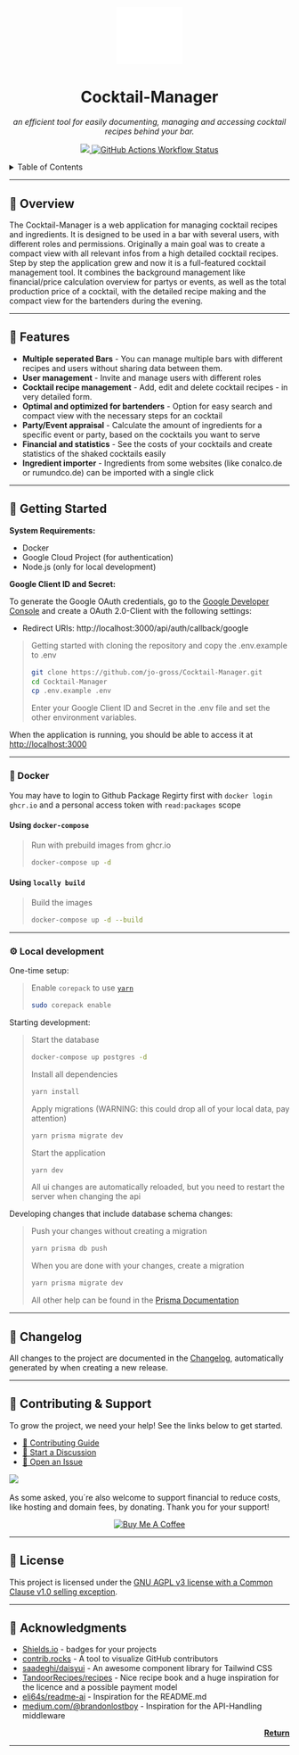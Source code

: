 <p align="center">
  <img src="https://raw.githubusercontent.com/jo-gross/Cocktail-Manager/main/public/images/The%20Cocktail%20Manager%20Logo.png" width="120">
</p>
<h1 align="center">Cocktail-Manager</h1>
<p align="center">
  <em>an efficient tool for easily documenting, managing and accessing cocktail recipes behind your bar. </em>
</p>
<p align="center">
  <a href="https://github.com/jo-gross/cocktail-manager/releases/latest" rel="noopener noreferrer">
    <img src="https://img.shields.io/github/v/release/jo-gross/cocktail-manager" >
  </a>
  <a href="https://github.com/jo-gross/cocktail-manager/actions" target="_blank" rel="noopener noreferrer">
    <img alt="GitHub Actions Workflow Status" src="https://img.shields.io/github/actions/workflow/status/jo-gross/cocktail-manager/semantic-release.yml">
  </a>
</p>

<!-- TABLE OF CONTENTS -->
<details>
  <summary>Table of Contents</summary>

- [📍 Overview](#-overview)
- [🧩 Features](#-features)
- [🚀 Getting Started](#-getting-started)
  - [🐳 Docker](#-docker)
  - [⚙️ Local development](#-local-development)
- [📒 Changelog](#-changelog)
- [🤝 Contributing & Support](#-contributing--support)
- [📄 License](#-license)
- [🤗 Acknowledgments](#-acknowledgments)

</details>

---

## 📍 Overview

The Cocktail-Manager is a web application for managing cocktail recipes and ingredients. It is designed to be used in a
bar with several users, with different roles and permissions.
Originally a main goal was to create a compact view with all relevant infos from a high detailed cocktail recipes. Step
by step the application grew and now it is a full-featured cocktail management tool. It combines the background
management like financial/price calculation overview for partys or events, as well as the total production price of a
cocktail, with the detailed recipe making and the compact view for the bartenders during the evening.

---

## 🧩 Features

- **Multiple seperated Bars** - You can manage multiple bars with different recipes and users without sharing data
  between them.
- **User management** - Invite and manage users with different roles
- **Cocktail recipe management** - Add, edit and delete cocktail recipes - in very detailed form.
- **Optimal and optimized for bartenders** - Option for easy search and compact view with the necessary steps for an
  cocktail
- **Party/Event appraisal** - Calculate the amount of ingredients for a specific event or party, based on the cocktails
  you want to serve
- **Financial and statistics** - See the costs of your cocktails and create statistics of the shaked cocktails easily
- **Ingredient importer** - Ingredients from some websites (like conalco.de or rumundco.de) can be imported with a
  single click

---

## 🚀 Getting Started

**System Requirements:**

- Docker
- Google Cloud Project (for authentication)
- Node.js (only for local development)

**Google Client ID and Secret:**

To generate the Google OAuth credentials, go to
the [Google Developer Console](https://console.developers.google.com/apis/credentials) and create a OAuth 2.0-Client
with the following settings:

- Redirect URIs: http://localhost:3000/api/auth/callback/google

> Getting started with cloning the repository and copy the .env.example to .env
>
> ```sh
> git clone https://github.com/jo-gross/Cocktail-Manager.git
> cd Cocktail-Manager
> cp .env.example .env
> ```
>
> Enter your Google Client ID and Secret in the .env file and set the other environment variables.

When the application is running, you should be able to access it at [http://localhost:3000](http://localhost:3000)

---

### 🐳 Docker

You may have to login to Github Package Regirty first with `docker login ghcr.io` and a personal access token
with `read:packages` scope

#### Using `docker-compose`

> Run with prebuild images from ghcr.io
>
> ```sh
> docker-compose up -d
> ```

#### Using `locally build`

> Build the images
>
> ```sh
> docker-compose up -d --build
> ```

---

### ⚙️ Local development

One-time setup:

> Enable `corepack` to use [`yarn`](https://yarnpkg.com/getting-started/install)
>
> ```sh
> sudo corepack enable
> ```

Starting development:

> Start the database
>
> ```sh
> docker-compose up postgres -d
> ```
>
> Install all dependencies
>
> ```sh
> yarn install
> ```
>
> Apply migrations (WARNING: this could drop all of your local data, pay attention)
>
> ```sh
> yarn prisma migrate dev
> ```
>
> Start the application
>
> ```sh
> yarn dev
> ```
>
> All ui changes are automatically reloaded, but you need to restart the server when changing the api

Developing changes that include database schema changes:

> Push your changes without creating a migration
>
> ```sh
> yarn prisma db push
> ```
>
> When you are done with your changes, create a migration
>
> ```sh
> yarn prisma migrate dev
> ```
>
> All other help can be found in the [Prisma Documentation](https://www.prisma.io/docs/orm/prisma-migrate)

---

## 📒 Changelog

All changes to the project are documented in
the [Changelog](https://github.com/jo-gross/Cocktail-Manager/blob/main/docs/CHANGELOG.md), automatically generated by
when creating a new release.

---

## 🤝 Contributing & Support

To grow the project, we need your help! See the links below to get started.

- [🔰 Contributing Guide][1]
- [👋 Start a Discussion][2]
- [🐛 Open an Issue][3]

[1]: https://github.com/jo-gross/cocktail-manager/blob/main/CONTRIBUTING.md '🔰 Contributing Guide'

[2]: https://github.com/jo-gross/cocktail-manager/discussions '👋 Start a Discussion'

[3]: https://github.com/jo-gross/cocktail-manager/issues '🐛 Open an Issue'

<p align="left">
  <a href="https://github.com/jo-gross/cocktail-manager/graphs/contributors">
    <img src="https://contrib.rocks/image?repo=jo-gross/cocktail-manager" />
  </a>
</p>

As some asked, you´re also welcome to support financial to reduce costs, like hosting and domain fees, by donating.
Thank you for your support!

<p align='center'>
  <a href="https://www.buymeacoffee.com/jogross" target="_blank"><img src="https://www.buymeacoffee.com/assets/img/custom_images/orange_img.png" alt="Buy Me A Coffee"></a>
</p>

---

## 📄 License

This project is licensed under
the [GNU AGPL v3 license with a Common Clause v1.0 selling exception](https://github.com/jo-gross/cocktail-manager/blob/main/LICENSE).

---

## 🤗 Acknowledgments

- [Shields.io](https://shields.io/) - badges for your projects
- [contrib.rocks](https://contrib.rocks) - A tool to visualize GitHub contributors
- [saadeghi/daisyui](https://github.com/saadeghi/daisyui) - An awesome component library for Tailwind CSS
- [TandoorRecipes/recipes](https://github.com/TandoorRecipes/recipes) - Nice recipe book and a huge inspiration for the
  licence and a possible payment model
- [eli64s/readme-ai](https://github.com/eli64s/readme-ai/) - Inspiration for the README.md
- [medium.com/@brandonlostboy](https://medium.com/@brandonlostboy/build-it-better-next-js-api-handler-75070dd1826f) -
  Inspiration for
  the API-Handling middleware

<p align="right">
  <a href="#-overview"><b>Return</b></a>
</p>

---
